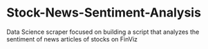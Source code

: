 # Stock-News-Sentiment-Analysis
Data Science scraper focused on building a script that analyzes the sentiment of news articles of stocks on FinViz
